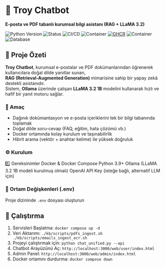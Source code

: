 # 🧠 Troy Chatbot  
**E-posta ve PDF tabanlı kurumsal bilgi asistanı (RAG + LLaMA 3.2)**  

![Python Version](https://img.shields.io/badge/Python-3.9+-blue)
![Status](https://img.shields.io/badge/Status-Production%20Ready-blue)
![CI/CD](https://github.com/busragmsy/troy-assistant/actions/workflows/ci.yml/badge.svg?branch=main)
![Container](https://img.shields.io/badge/container-gray)
[![GHCR](https://img.shields.io/badge/GHCR-blue)](https://github.com/busragmsy?tab=packages)
![Container](https://img.shields.io/badge/Docker-Ready-blue)
![Database](https://img.shields.io/badge/PostgreSQL-pgvector-lightgrey)


## 🚀 Proje Özeti  

**Troy Chatbot**, kurumsal e-postalar ve PDF dokümanlarından öğrenerek kullanıcılara doğal dilde yanıtlar sunan,  
**RAG (Retrieval-Augmented Generation)** mimarisine sahip bir yapay zekâ destekli asistanıdır.  
Sistem, **Ollama** üzerinde çalışan **LLaMA 3.2 1B** modelini kullanarak hızlı ve hafif bir yanıt motoru sağlar.  

### 🎯 Amaç  
- Dağınık dokümantasyon ve e-posta içeriklerini tek bir bilgi tabanında toplamak  
- Doğal dilde soru-cevap (FAQ, eğitim, hata çözümü vb.)  
- Docker ortamında kolay kurulum ve taşınabilirlik  
- Hibrit arama (vektör + anahtar kelime) ile yüksek doğruluk  

### ⚙️ Kurulum
1️⃣ Gereksinimler
Docker & Docker Compose
Python 3.9+
Ollama (LLaMA 3.2 1B modeli kurulmuş olmalı)
OpenAI API Key (isteğe bağlı, alternatif LLM için)

### 🧾 Ortam Değişkenleri (.env)  
Proje dizininde `.env` dosyası oluşturun

## 🚀 Çalıştırma

1.  Servisleri Başlatma:
    `docker compose up -d`
2.  Veri Aktarımı:
    `./kb/scripts/pdfs_ingest.sh
./kb/scripts/emails_ingest_ocr.sh`
3.  Projeyi çalıştırmak için:
    `python chat_unified.py --api`
4.  Chatbot Arayüzünü Aç:
    `http://localhost:3000/web/user/index.html`
6.  Admin Panel:
    `http://localhost:3000/web/admin/index.html`
8.  Docker ortamını durdurma:
    `docker compose down`


